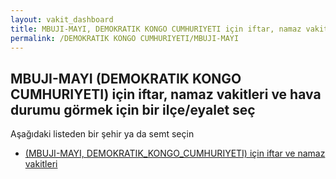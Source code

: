```yaml
---
layout: vakit_dashboard
title: MBUJI-MAYI, DEMOKRATIK KONGO CUMHURIYETI için iftar, namaz vakitleri ve hava durumu - ilçe/eyalet seç
permalink: /DEMOKRATIK KONGO CUMHURIYETI/MBUJI-MAYI
---
```


## MBUJI-MAYI (DEMOKRATIK KONGO CUMHURIYETI) için iftar, namaz vakitleri ve hava durumu  görmek için bir ilçe/eyalet seç

Aşağıdaki listeden bir şehir ya da semt seçin

* [ (MBUJI-MAYI, DEMOKRATIK_KONGO_CUMHURIYETI) için iftar ve namaz vakitleri](/DEMOKRATIK_KONGO_CUMHURIYETI/MBUJI-MAYI/)

<script type="text/javascript">
  var GLOBAL_COUNTRY = 'DEMOKRATIK KONGO CUMHURIYETI';
  var GLOBAL_CITY = 'MBUJI-MAYI';
  var GLOBAL_STATE = 'MBUJI-MAYI';
</script>
